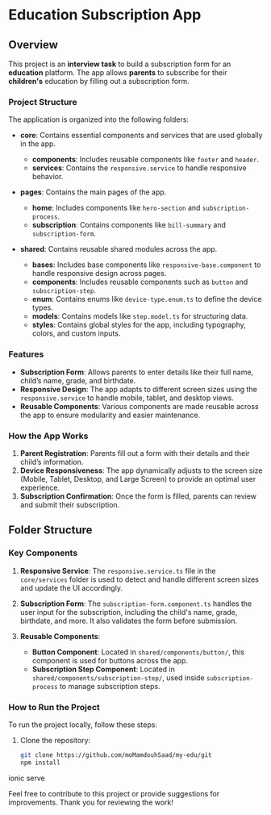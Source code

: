 # Education Subscription App

## Overview

This project is an **interview task** to build a subscription form for an **education** platform. The app allows **parents** to subscribe for their **children's** education by filling out a subscription form. 

### Project Structure

The application is organized into the following folders:

- **core**: Contains essential components and services that are used globally in the app.
  - **components**: Includes reusable components like `footer` and `header`.
  - **services**: Contains the `responsive.service` to handle responsive behavior.
  
- **pages**: Contains the main pages of the app.
  - **home**: Includes components like `hero-section` and `subscription-process`.
  - **subscription**: Contains components like `bill-summary` and `subscription-form`.

- **shared**: Contains reusable shared modules across the app.
  - **bases**: Includes base components like `responsive-base.component` to handle responsive design across pages.
  - **components**: Includes reusable components such as `button` and `subscription-step`.
  - **enum**: Contains enums like `device-type.enum.ts` to define the device types.
  - **models**: Contains models like `step.model.ts` for structuring data.
  - **styles**: Contains global styles for the app, including typography, colors, and custom inputs.

### Features

- **Subscription Form**: Allows parents to enter details like their full name, child’s name, grade, and birthdate.
- **Responsive Design**: The app adapts to different screen sizes using the `responsive.service` to handle mobile, tablet, and desktop views.
- **Reusable Components**: Various components are made reusable across the app to ensure modularity and easier maintenance.

### How the App Works

1. **Parent Registration**: Parents fill out a form with their details and their child’s information. 
2. **Device Responsiveness**: The app dynamically adjusts to the screen size (Mobile, Tablet, Desktop, and Large Screen) to provide an optimal user experience.
3. **Subscription Confirmation**: Once the form is filled, parents can review and submit their subscription.

## Folder Structure


### Key Components

1. **Responsive Service**: The `responsive.service.ts` file in the `core/services` folder is used to detect and handle different screen sizes and update the UI accordingly.

2. **Subscription Form**: The `subscription-form.component.ts` handles the user input for the subscription, including the child's name, grade, birthdate, and more. It also validates the form before submission.

3. **Reusable Components**:
   - **Button Component**: Located in `shared/components/button/`, this component is used for buttons across the app.
   - **Subscription Step Component**: Located in `shared/components/subscription-step/`, used inside `subscription-process` to manage subscription steps.

### How to Run the Project

To run the project locally, follow these steps:

1. Clone the repository:
   ```bash
   git clone https://github.com/moMamdouhSaad/my-edu/git
   npm install
  ionic serve




Feel free to contribute to this project or provide suggestions for improvements. Thank you for reviewing the work!


